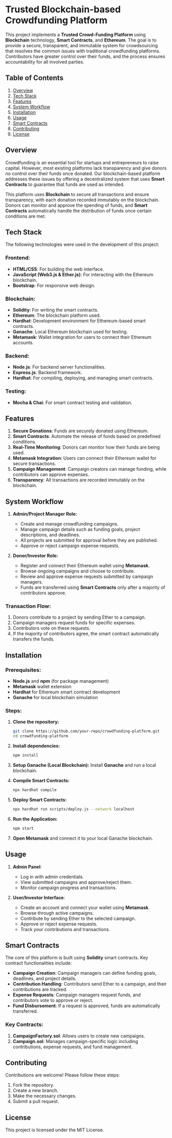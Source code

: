 # Trusted Blockchain-based Crowdfunding Platform

This project implements a **Trusted Crowd-Funding Platform** using **Blockchain** technology, **Smart Contracts**, and **Ethereum**. The goal is to provide a secure, transparent, and immutable system for crowdsourcing that resolves the common issues with traditional crowdfunding platforms. Contributors have greater control over their funds, and the process ensures accountability for all involved parties.

## Table of Contents
1. [Overview](#overview)
2. [Tech Stack](#tech-stack)
3. [Features](#features)
4. [System Workflow](#system-workflow)
5. [Installation](#installation)
6. [Usage](#usage)
7. [Smart Contracts](#smart-contracts)
8. [Contributing](#contributing)
9. [License](#license)

## Overview

Crowdfunding is an essential tool for startups and entrepreneurs to raise capital. However, most existing platforms lack transparency and give donors no control over their funds once donated. Our blockchain-based platform addresses these issues by offering a decentralized system that uses **Smart Contracts** to guarantee that funds are used as intended.

This platform uses **Blockchain** to secure all transactions and ensure transparency, with each donation recorded immutably on the blockchain. Donors can monitor and approve the spending of funds, and **Smart Contracts** automatically handle the distribution of funds once certain conditions are met.

## Tech Stack

The following technologies were used in the development of this project:

### **Frontend:**
- **HTML/CSS**: For building the web interface.
- **JavaScript (Web3.js & Ether.js)**: For interacting with the Ethereum blockchain.
- **Bootstrap**: For responsive web design.

### **Blockchain:**
- **Solidity**: For writing the smart contracts.
- **Ethereum**: The blockchain platform used.
- **Hardhat**: Development environment for Ethereum-based smart contracts.
- **Ganache**: Local Ethereum blockchain used for testing.
- **Metamask**: Wallet integration for users to connect their Ethereum accounts.

### **Backend:**
- **Node.js**: For backend server functionalities.
- **Express.js**: Backend framework.
- **Hardhat**: For compiling, deploying, and managing smart contracts.
  
### **Testing:**
- **Mocha & Chai**: For smart contract testing and validation.

## Features

1. **Secure Donations**: Funds are securely donated using Ethereum.
2. **Smart Contracts**: Automate the release of funds based on predefined conditions.
3. **Real-Time Monitoring**: Donors can monitor how their funds are being used.
4. **Metamask Integration**: Users can connect their Ethereum wallet for secure transactions.
5. **Campaign Management**: Campaign creators can manage funding, while contributors can approve expenses.
6. **Transparency**: All transactions are recorded immutably on the blockchain.

## System Workflow

1. **Admin/Project Manager Role:**
   - Create and manage crowdfunding campaigns.
   - Manage campaign details such as funding goals, project descriptions, and deadlines.
   - All projects are submitted for approval before they are published.
   - Approve or reject campaign expense requests.

2. **Donor/Investor Role:**
   - Register and connect their Ethereum wallet using **Metamask**.
   - Browse ongoing campaigns and choose to contribute.
   - Review and approve expense requests submitted by campaign managers.
   - Funds are transferred using **Smart Contracts** only after a majority of contributors approve.

### Transaction Flow:
1. Donors contribute to a project by sending Ether to a campaign.
2. Campaign managers request funds for specific expenses.
3. Contributors vote on these requests.
4. If the majority of contributors agree, the smart contract automatically transfers the funds.

## Installation

### Prerequisites:
- **Node.js** and **npm** (for package management)
- **Metamask** wallet extension
- **Hardhat** for Ethereum smart contract development
- **Ganache** for local blockchain simulation

### Steps:

1. **Clone the repository:**
   ```bash
   git clone https://github.com/your-repo/crowdfunding-platform.git
   cd crowdfunding-platform
   ```

2. **Install dependencies:**
   ```bash
   npm install
   ```

3. **Setup Ganache (Local Blockchain):**
   Install **Ganache** and run a local blockchain.

4. **Compile Smart Contracts:**
   ```bash
   npx hardhat compile
   ```

5. **Deploy Smart Contracts:**
   ```bash
   npx hardhat run scripts/deploy.js --network localhost
   ```

6. **Run the Application:**
   ```bash
   npm start
   ```

7. **Open Metamask** and connect it to your local Ganache blockchain.

## Usage

1. **Admin Panel**:
   - Log in with admin credentials.
   - View submitted campaigns and approve/reject them.
   - Monitor campaign progress and transactions.
  
2. **User/Investor Interface**:
   - Create an account and connect your wallet using **Metamask**.
   - Browse through active campaigns.
   - Contribute by sending Ether to the selected campaign.
   - Approve or reject expense requests.
   - Track your contributions and transactions.

## Smart Contracts

The core of this platform is built using **Solidity** smart contracts. Key contract functionalities include:
- **Campaign Creation**: Campaign managers can define funding goals, deadlines, and project details.
- **Contribution Handling**: Contributors send Ether to a campaign, and their contributions are tracked.
- **Expense Requests**: Campaign managers request funds, and contributors vote to approve or reject.
- **Fund Disbursement**: If a request is approved, funds are automatically transferred.

### Key Contracts:
1. **CampaignFactory.sol**: Allows users to create new campaigns.
2. **Campaign.sol**: Manages campaign-specific logic including contributions, expense requests, and fund management.

## Contributing

Contributions are welcome! Please follow these steps:

1. Fork the repository.
2. Create a new branch.
3. Make the necessary changes.
4. Submit a pull request.

## License

This project is licensed under the MIT License.
